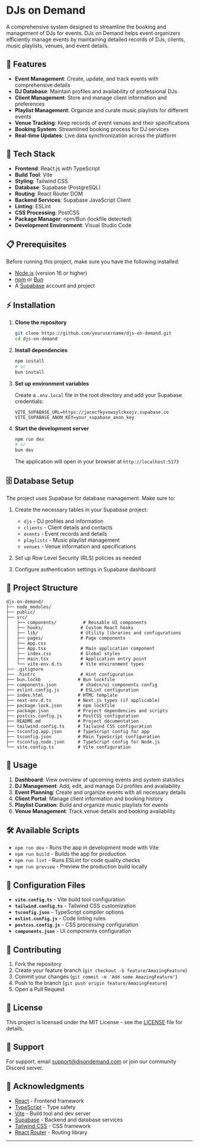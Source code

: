 # DJs on Demand

A comprehensive system designed to streamline the booking and management of DJs for events. DJs on Demand helps event organizers efficiently manage events by maintaining detailed records of DJs, clients, music playlists, venues, and event details.

## 🎵 Features

- **Event Management**: Create, update, and track events with comprehensive details
- **DJ Database**: Maintain profiles and availability of professional DJs
- **Client Management**: Store and manage client information and preferences  
- **Playlist Management**: Organize and curate music playlists for different events
- **Venue Tracking**: Keep records of event venues and their specifications
- **Booking System**: Streamlined booking process for DJ services
- **Real-time Updates**: Live data synchronization across the platform

## 🚀 Tech Stack

- **Frontend**: React.js with TypeScript
- **Build Tool**: Vite
- **Styling**: Tailwind CSS
- **Database**: Supabase (PostgreSQL)
- **Routing**: React Router DOM
- **Backend Services**: Supabase JavaScript Client
- **Linting**: ESLint
- **CSS Processing**: PostCSS
- **Package Manager**: npm/Bun (lockfile detected)
- **Development Environment**: Visual Studio Code

## 📋 Prerequisites

Before running this project, make sure you have the following installed:

- [Node.js](https://nodejs.org/) (version 16 or higher)
- [npm](https://www.npmjs.com/) or [Bun](https://bun.sh/)
- A [Supabase](https://supabase.com/) account and project

## ⚡ Installation

1. **Clone the repository**
   ```bash
   git clone https://github.com/yourusername/djs-on-demand.git
   cd djs-on-demand
   ```

2. **Install dependencies**
   ```bash
   npm install
   # or
   bun install
   ```

3. **Set up environment variables**
   
   Create a `.env.local` file in the root directory and add your Supabase credentials:
   ```env
   VITE_SUPABASE_URL=https://jacecfkyvowsylckxojv.supabase.co
   VITE_SUPABASE_ANON_KEY=your_supabase_anon_key
   ```

4. **Start the development server**
   ```bash
   npm run dev
   # or
   bun dev
   ```

   The application will open in your browser at `http://localhost:5173`

## 🗄️ Database Setup

The project uses Supabase for database management. Make sure to:

1. Create the necessary tables in your Supabase project:
   - `djs` - DJ profiles and information
   - `clients` - Client details and contacts
   - `events` - Event records and details
   - `playlists` - Music playlist management
   - `venues` - Venue information and specifications

2. Set up Row Level Security (RLS) policies as needed
3. Configure authentication settings in Supabase dashboard

## 📁 Project Structure

```
djs-on-demand/
├── node_modules/
├── public/
├── src/
│   ├── components/          # Reusable UI components
│   ├── hooks/              # Custom React hooks
│   ├── lib/                # Utility libraries and configurations
│   ├── pages/              # Page components
│   ├── App.css
│   ├── App.tsx             # Main application component
│   ├── index.css           # Global styles
│   ├── main.tsx            # Application entry point
│   └── vite-env.d.ts       # Vite environment types
├── .gitignore
├── .hintrc                 # Hint configuration
├── bun.lockb              # Bun lockfile
├── components.json         # shadcn/ui components config
├── eslint.config.js        # ESLint configuration
├── index.html             # HTML template
├── next-env.d.ts          # Next.js types (if applicable)
├── package-lock.json      # npm lockfile
├── package.json           # Project dependencies and scripts
├── postcss.config.js      # PostCSS configuration
├── README.md              # Project documentation
├── tailwind.config.ts     # Tailwind CSS configuration
├── tsconfig.app.json      # TypeScript config for app
├── tsconfig.json          # Main TypeScript configuration
├── tsconfig.node.json     # TypeScript config for Node.js
└── vite.config.ts         # Vite configuration
```

## 🎯 Usage

1. **Dashboard**: View overview of upcoming events and system statistics
2. **DJ Management**: Add, edit, and manage DJ profiles and availability
3. **Event Planning**: Create and organize events with all necessary details
4. **Client Portal**: Manage client information and booking history
5. **Playlist Curation**: Build and organize music playlists for events
6. **Venue Management**: Track venue details and booking availability

## 🛠️ Available Scripts

- `npm run dev` - Runs the app in development mode with Vite
- `npm run build` - Builds the app for production
- `npm run lint` - Runs ESLint for code quality checks
- `npm run preview` - Preview the production build locally

## 🔧 Configuration Files

- **`vite.config.ts`** - Vite build tool configuration
- **`tailwind.config.ts`** - Tailwind CSS customization
- **`tsconfig.json`** - TypeScript compiler options
- **`eslint.config.js`** - Code linting rules
- **`postcss.config.js`** - CSS processing configuration
- **`components.json`** - UI components configuration

## 🤝 Contributing

1. Fork the repository
2. Create your feature branch (`git checkout -b feature/AmazingFeature`)
3. Commit your changes (`git commit -m 'Add some AmazingFeature'`)
4. Push to the branch (`git push origin feature/AmazingFeature`)
5. Open a Pull Request

## 📝 License

This project is licensed under the MIT License - see the [LICENSE](LICENSE) file for details.

## 👥 Support

For support, email support@djsondemand.com or join our community Discord server.

## 🙏 Acknowledgments

- [React](https://reactjs.org/) - Frontend framework
- [TypeScript](https://www.typescriptlang.org/) - Type safety
- [Vite](https://vitejs.dev/) - Build tool and dev server
- [Supabase](https://supabase.com/) - Backend and database services
- [Tailwind CSS](https://tailwindcss.com/) - CSS framework
- [React Router](https://reactrouter.com/) - Routing library

---